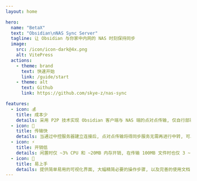 ```yaml
---
layout: home

hero:
  name: "BetaX"
  text: "Obsidian\nNAS Sync Server"
  tagline: 让 Obsidian 与你家中内网的 NAS 时刻保持同步
  image:
    src: /icon/icon-dark@4x.png
    alt: VitePress
  actions:
    - theme: brand
      text: 快速开始
      link: /guide/start
    - theme: alt
      text: Github
      link: https://github.com/skye-z/nas-sync

features:
  - icon: 💰
    title: 成本少
    details: 采用 P2P 技术实现 Obsidian 客户端与 NAS 端的点对点传输, 仅自行部署云端中控服务器存在成本
  - icon: 🚀
    title: 传输快
    details: 当通过中控服务器建立连接后, 点对点传输将得同步服务无需再进行中转, 可以最大化利用你的带宽
  - icon: ⚡️
    title: 开销低
    details: 闲置时仅 ~3% CPU 和 ~20MB 内存开销, 在传输 100MB 文件时也仅 3 ~ 8% CPU 和 ~50MB 的内存开销
  - icon: 🧠
    title: 易上手
    details: 提供简单易用的可视化界面, 大幅精简必要的操作步骤, 以及完善的使用文档, 都可以帮助你快速上手
---
```


<style>
  :root {
    --vp-button-brand-bg: #08BDC9;
    --vp-button-brand-hover-bg: #25D8E4;

    --vp-home-hero-name-color: transparent;
    --vp-home-hero-name-background: -webkit-linear-gradient(120deg, #bd34fe 30%, #08BDC9 70%);

    --vp-home-hero-image-filter: blur(68px);
    --vp-home-hero-image-background-image: linear-gradient(-45deg, #bd34fe 30%, #08BDC9 70%);
  }

  .VPHome{
    padding-bottom: 30px !important;
  }
</style>
